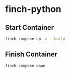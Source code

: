 # finch-python
## Start Container
```sh
finch compose up -d --build
```

## Finish Container
```sh
finch compose down
```